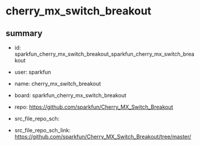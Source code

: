 # cherry_mx_switch_breakout
 
## summary 
* id: sparkfun_cherry_mx_switch_breakout_sparkfun_cherry_mx_switch_breakout
* user: sparkfun
* name: cherry_mx_switch_breakout
* board: sparkfun_cherry_mx_switch_breakout
* repo: https://github.com/sparkfun/Cherry_MX_Switch_Breakout



* src_file_repo_sch: 
* src_file_repo_sch_link: https://github.com/sparkfun/Cherry_MX_Switch_Breakout/tree/master/






